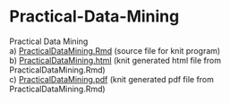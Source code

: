 # Practical-Data-Mining
Practical Data Mining <br>
   a) <a href=https://github.com/utrenic/Practical-Data-Mining/blob/master/PracticalMachineLearning.Rmd> PracticalDataMining.Rmd</a> (source file for knit program) <br>
   b) <a href=https://github.com/utrenic/Practical-Data-Mining/blob/master/PracticalMachineLearning.html> 
PracticalDataMining.html</a> (knit generated html file from PracticalDataMining.Rmd) <br>
   c) <a href=https://github.com/utrenic/Project-for-Practical-Data-Mining/blob/master/PracticalMachineLearning.pdf> 
PracticalDataMining.pdf</a> (knit generated pdf file from PracticalDataMining.Rmd) <br>
